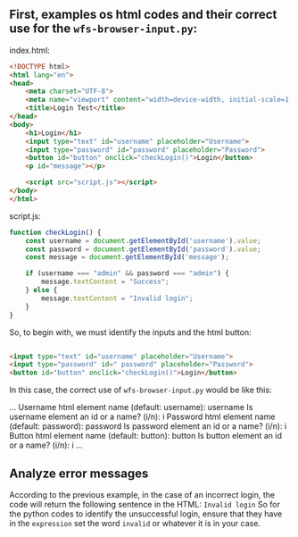 ## First, examples os html codes and their correct use for the `wfs-browser-input.py`:

index.html:
```html
<!DOCTYPE html>
<html lang="en">
<head>
    <meta charset="UTF-8">
    <meta name="viewport" content="width=device-width, initial-scale=1.0">
    <title>Login Test</title>
</head>
<body>
    <h1>Login</h1>
    <input type="text" id="username" placeholder="Username">
    <input type="password" id="password" placeholder="Password">
    <button id="button" onclick="checkLogin()">Login</button>
    <p id="message"></p>

    <script src="script.js"></script>
</body>
</html>
```

script.js:
```javascript
function checkLogin() {
    const username = document.getElementById('username').value;
    const password = document.getElementById('password').value;
    const message = document.getElementById('message');

    if (username === "admin" && password === "admin") {
        message.textContent = "Success";
    } else {
        message.textContent = "Invalid login";
    }
}
```

So, to begin with, we must identify the inputs and the html button:

```html 

<input type="text" id="username" placeholder="Username"> 
<input type="password" id=" password" placeholder="Password"> 
<button id="button" onclick="checkLogin()">Login</button> 
``` 

In this case, the correct use of `wfs-browser-input.py` would be like this: 

...
Username html element name (default: username): username 
Is username element an id or a name? (i/n): i 
Password html element name (default: password): password 
Is password element an id or a name? (i/n): i 
Button html element name (default: button): button 
Is button element an id or a name? (i/n): i
...

## Analyze error messages

According to the previous example, in the case of an incorrect login, the code will return the following sentence in the HTML: `Invalid login`
So for the python codes to identify the unsuccessful login, ensure that they have in the `expression` set the word `invalid` or whatever it is in your case.
